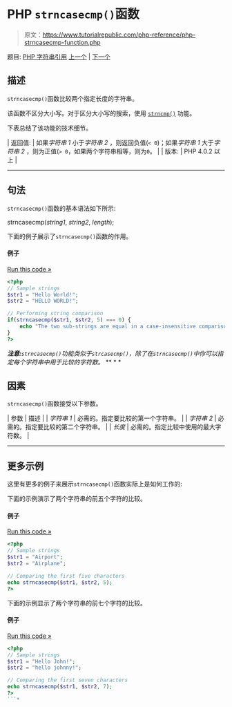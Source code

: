 # PHP `strncasecmp()`函数

> 原文：<https://www.tutorialrepublic.com/php-reference/php-strncasecmp-function.php>

题目: [PHP 字符串引用](php-string-functions.php) [上一个](php-strnatcmp-function.php) | [下一个](php-strncmp-function.php)

## 描述

`strncasecmp()`函数比较两个指定长度的字符串。

该函数不区分大小写。对于区分大小写的搜索，使用 [`strncmp()`](php-strncmp-function.php) 功能。

下表总结了该功能的技术细节。

| 返回值: | 如果*字符串 1* 小于*字符串 2* ，则返回负值(`< 0`)；如果*字符串 1* 大于*字符串 2* ，则为正值(`> 0`，如果两个字符串相等，则为`0`。 |
| 版本: | PHP 4.0.2 以上 |

* * *

## 句法

`strncasecmp()`函数的基本语法如下所示:

strncasecmp(*string1*, *string2*, *length*);

下面的例子展示了`strncasecmp()`函数的作用。

#### 例子

[Run this code »](../codelab.php?topic=php&file=case-insensitive-version-of-strncmp "Run this code to view the output")

```php
<?php
// Sample strings
$str1 = "Hello World!";
$str2 = "HELLO WORLD!";

// Performing string comparison
if(strncasecmp($str1, $str2, 5) === 0) {
    echo "The two sub-strings are equal in a case-insensitive comparison.";
}
?>
```

 ***注意:**`strncasecmp()`功能类似于`strcasecmp()`，除了在`strncasecmp()`中你可以指定每个字符串中用于比较的字符数。*  ** * *

## 因素

`strncasecmp()`函数接受以下参数。

| 参数 | 描述 |
| *字符串 1* | 必需的。指定要比较的第一个字符串。 |
| *字符串 2* | 必需的。指定要比较的第二个字符串。 |
| *长度* | 必需的。指定比较中使用的最大字符数。 |

* * *

## 更多示例

这里有更多的例子来展示`strncasecmp()`函数实际上是如何工作的:

下面的示例演示了两个字符串的前五个字符的比较。

#### 例子

[Run this code »](../codelab.php?topic=php&file=case-insensitive-string-comparison-of-first-n-characters "Run this code to view the output")

```php
<?php
// Sample strings
$str1 = "Airport";
$str2 = "Airplane";

// Comparing the first five characters
echo strncasecmp($str1, $str2, 5);
?>
```

下面的示例显示了两个字符串的前七个字符的比较。

#### 例子

[Run this code »](../codelab.php?topic=php&file=case-insensitive-comparison-of-parts-of-two-strings "Run this code to view the output")

```php
<?php
// Sample strings
$str1 = "Hello John!";
$str2 = "hello johnny!";

// Comparing the first seven characters
echo strncasecmp($str1, $str2, 7);
?>
```*
